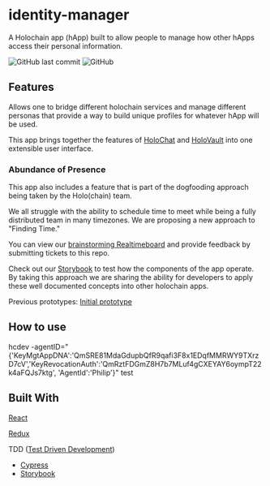 # identity-manager
A Holochain app (hApp) built to allow people to manage how other hApps access their personal information.

![GitHub last commit](https://img.shields.io/github/last-commit/holochain/holochain-ui.svg)
![GitHub](https://img.shields.io/github/license/holochain/holochain-ui.svg)

## Features
Allows one to bridge different holochain services and manage different personas that provide a way to build unique profiles for whatever hApp will be used.

This app brings together the features of [HoloChat](https://github.com/holochain/holochat) and [HoloVault](https://github.com/holochain/holo-vault) into one extensible user interface.

### Abundance of Presence
This app also includes a feature that is part of the dogfooding approach being taken by the Holo(chain) team.

We all struggle with the ability to schedule time to meet while being a fully distributed team in many timezones. We are proposing a new approach to "Finding Time."

You can view our [brainstorming Realtimeboard](https://realtimeboard.com/app/board/o9J_kzK8i00=/) and provide feedback by submitting tickets to this repo.

Check out our [Storybook](https://holochain.github.io/holochain-ui/index.html?selectedKind=HoloVault%2FPersona&selectedStory=New%20Persona&full=0&addons=1&stories=1&panelRight=0&addonPanel=storybook%2Fnotes%2Fpanel) to test how the components of the app operate. By taking this approach we are sharing the ability for developers to apply these well documented concepts into other holochain apps.

Previous prototypes:
[Initial prototype](https://marvelapp.com/31d2c27/)

## How to use

hcdev  -agentID="{'KeyMgtAppDNA':'QmSRE81MdaGdupbQfR9qafi3F8x1EDqfMMRWY9TXrzD7cV','KeyRevocationAuth':'QmRztFDGmZ8H7b7MLuf4gCXEYAY6oympT22k4aFQJs7ktg', 'AgentId':'Philip'}" test


## Built With
[React](https://reactjs.org/) 

[Redux](https://redux.js.org/)

TDD ([Test Driven Development](http://blog.cleancoder.com/uncle-bob/2017/10/03/TestContravariance.html))
 - [Cypress](https://www.cypress.io/)
 - [Storybook](https://storybook.js.org/)
